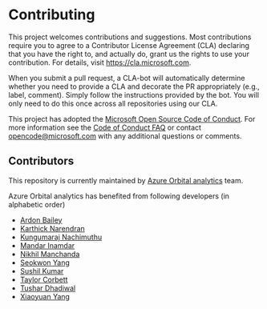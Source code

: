 # Contributing

This project welcomes contributions and suggestions. Most contributions require you to
agree to a Contributor License Agreement (CLA) declaring that you have the right to,
and actually do, grant us the rights to use your contribution. For details, visit
https://cla.microsoft.com.

When you submit a pull request, a CLA-bot will automatically determine whether you need
to provide a CLA and decorate the PR appropriately (e.g., label, comment). Simply follow the
instructions provided by the bot. You will only need to do this once across all repositories using our CLA.

This project has adopted the [Microsoft Open Source Code of Conduct](https://opensource.microsoft.com/codeofconduct/).
For more information see the [Code of Conduct FAQ](https://opensource.microsoft.com/codeofconduct/faq/)
or contact [opencode@microsoft.com](mailto:opencode@microsoft.com) with any additional questions or comments.

## Contributors

This repository is currently maintained by [Azure Orbital analytics](https://github.com/orgs/Azure/teams/azure-orbital-analytics-contributors) team.

Azure Orbital analytics has benefited from following developers (in alphabetic order)
 - [Ardon Bailey]()
 - [Karthick Narendran](https://github.com/karthick-rn)
 - [Kungumaraj Nachimuthu](https://github.com/senthilkungumaraj)
 - [Mandar Inamdar](https://github.com/mandarinamdar)
 - [Nikhil Manchanda](https://github.com/SlickNik)
 - [Seokwon Yang](https://github.com/sjyang18)
 - [Sushil Kumar](https://github.com/sushilkm)
 - [Taylor Corbett](https://github.com/TaylorCorbett)
 - [Tushar Dhadiwal](https://github.com/tushardhadiwal)
 - [Xiaoyuan Yang](https://github.com/xiaoyuan-ms)